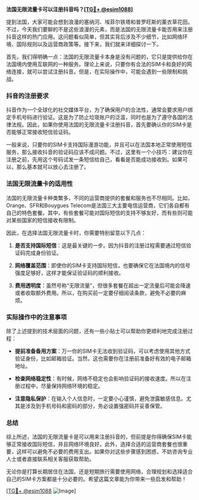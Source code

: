 **法国无限流量卡可以注册抖音吗？[[TG💪+ @esim1088](https://t.me/s/esim1088)]**

提到法国，大家可能会想到浪漫的塞纳河、埃菲尔铁塔和普罗旺斯的薰衣草花田。不过，今天我们要聊的不是这些浪漫的元素，而是法国的无限流量卡能否用来注册抖音这样的热门应用。这问题看似简单，但其实背后涉及不少细节，比如网络环境、国际规则以及运营商政策等。接下来，我们就来详细探讨一下。

首先，我们得明确一点：法国的无限流量卡本身是没有问题的，它只是提供给你在法国境内使用互联网的一种服务。理论上来说，只要你有合法的SIM卡和良好的网络连接，就可以尝试注册抖音。但是，在实际操作中，可能会遇到一些限制和挑战。

### 抖音的注册要求

抖音作为一个全球化的社交媒体平台，为了确保用户的合法性，通常会要求用户绑定手机号码进行验证。这是为了防止垃圾账户的泛滥，同时也是为了遵守各国的法律法规。因此，如果你使用法国的无限流量卡注册抖音，首先要确认你的SIM卡是否能够正常接收短信验证码。

一般来说，只要你的SIM卡支持国际漫游功能，并且可以在法国本地正常使用短信服务，那么接收抖音的验证码应该不成问题。不过，这里有一个小技巧：建议你在注册之前，先用这个号码试发一条短信给自己，看看是否能成功接收到。如果可以，那么基本就可以放心去注册了。

### 法国无限流量卡的适用性

法国的无限流量卡种类繁多，不同的运营商提供的套餐和服务也不尽相同。比如，Orange、SFR和Bouygues Telecom是法国三大主要电信运营商，它们各自都有自己的特色套餐。其中，有些套餐可能对国际短信的支持不够友好，而有些则可能对某些国家的短信接收有限制。

因此，在选择法国无限流量卡时，你需要特别留意以下几点：

1. **是否支持国际短信**：这是最关键的一步。因为抖音的注册过程需要通过短信验证码完成身份验证。
   
2. **网络覆盖范围**：即使你的SIM卡支持国际短信，也要确保它在法国境内的信号强度足够好，这样才能保证验证码的顺利接收。

3. **费用透明度**：虽然号称“无限流量”，但很多套餐在超出一定流量后可能会降速或者收取额外费用。所以，在购买前一定要仔细阅读条款，避免不必要的麻烦。

### 实际操作中的注意事项

除了上述提到的技术层面的问题，还有一些小贴士可以帮助你更顺利地完成注册过程：

- **提前准备备用方案**：万一你的SIM卡无法收到验证码，可以考虑使用其他方式验证身份，比如邮箱验证。当然，这也需要你在注册前准备好有效的电子邮箱地址。

- **检查网络稳定性**：有时候，网络不稳定也会影响验证码的接收速度。所以在注册过程中，尽量保持网络环境的稳定。

- **注意隐私保护**：在输入个人信息时，一定要小心谨慎，避免泄露敏感信息。尤其是涉及到手机号码和密码的部分，务必设置强密码并妥善保管。

### 总结

综上所述，法国的无限流量卡是可以用来注册抖音的，但前提是你得确保SIM卡能够正常接收国际短信，并且网络环境良好。此外，选择合适的运营商套餐也很重要，这样可以避免不必要的费用支出。如果你对这些步骤感到困惑，不妨咨询专业人士或者直接联系相关客服获取帮助。

无论你是打算长期居住在法国，还是短期旅行需要使用网络，合理规划和选择适合自己的SIM卡方案都是十分必要的。希望这篇文章能为你带来一些启发和帮助！

[[TG💪+ @esim1088](https://t.me/s/esim1088) ![Image](https://i.postimg.cc/4NQfJmqS/Snipaste-2025-05-13-00-14-12.png)]